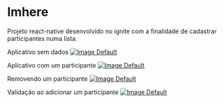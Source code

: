 # Imhere
Projeto react-native desenvolvido no ignite com a finalidade de cadastrar participantes numa lista.

Aplicativo sem dados
[![Image Default](assets\img4.jpeg)]()

Aplicativo com um participante
[![Image Default](assets\img3.jpeg)]()

Removendo um participante
[![Image Default](assets\img2.jpeg)]()

Validação ao adicionar um participante
[![Image Default](assets\img1.jpeg)]()